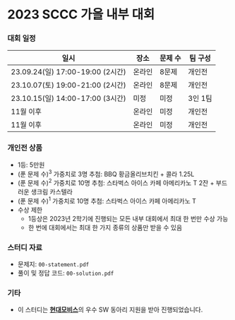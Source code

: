# 2023 SCCC 가을 내부 대회

### 대회 일정

| 일시                             | 장소   | 문제 수 | 팀 구성 |
| -------------------------------- | ------ | ------- | ------- |
| 23.09.24(일) 17:00-19:00 (2시간) | 온라인 | 8문제   | 개인전  |
| 23.10.07(토) 19:00-21:00 (2시간) | 온라인 | 8문제   | 개인전  |
| 23.10.15(일) 14:00-17:00 (3시간) | 미정   | 미정    | 3인 1팀 |
| 11월 이후                        | 온라인 | 미정    | 개인전  |
| 11월 이후                        | 온라인 | 미정    | 개인전  |

### 개인전 상품

* 1등: 5만원
* (푼 문제 수)<sup>3</sup> 가중치로 3명 추첨: BBQ 황금올리브치킨 + 콜라 1.25L
* (푼 문제 수)<sup>2</sup> 가중치로 10명 추첨: 스타벅스 아이스 카페 아메리카노 T 2잔 + 부드러운 생크림 카스텔라
* (푼 문제 수)<sup>1</sup> 가중치로 10명 추첨: 스타벅스 아이스 카페 아메리카노 T
* 수상 제한
  * 1등상은 2023년 2학기에 진행되는 모든 내부 대회에서 최대 한 번만 수상 가능
  * 한 번에 대회에서는 최대 한 가지 종류의 상품만 받을 수 있음

### 스터디 자료

* 문제지: `00-statement.pdf`
* 풀이 및 정답 코드: `00-solution.pdf`

### 기타

* 이 스터디는 [**현대모비스**](https://www.mobis.co.kr/kr/index.do)의 우수 SW 동아리 지원을 받아 진행되었습니다.